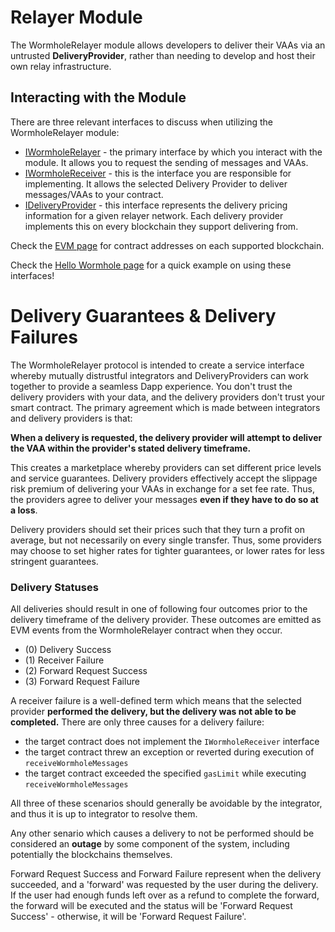 # Relayer Module

The WormholeRelayer module allows developers to deliver their VAAs via an untrusted **DeliveryProvider**, rather than needing to develop and host their own relay infrastructure.

## Interacting with the Module

There are three relevant interfaces to discuss when utilizing the WormholeRelayer module:

- [IWormholeRelayer](https://github.com/wormhole-foundation/wormhole/blob/main/relayer/ethereum/contracts/interfaces/relayer/IWormholeRelayer.sol) - the primary interface by which you interact with the module. It allows you to request the sending of messages and VAAs.
- [IWormholeReceiver](https://github.com/wormhole-foundation/wormhole/blob/main/relayer/ethereum/contracts/interfaces/relayer/IWormholeReceiver.sol) - this is the interface you are responsible for implementing. It allows the selected Delivery Provider to deliver messages/VAAs to your contract.
- [IDeliveryProvider](https://github.com/wormhole-foundation/wormhole/blob/main/relayer/ethereum/contracts/interfaces/relayer/IDeliveryProvider.sol) - this interface represents the delivery pricing information for a given relayer network. Each delivery provider implements this on every blockchain they support delivering from.

Check the [EVM page](../evm/README.md) for contract addresses on each supported blockchain.

Check the [Hello Wormhole page](../../tutorials/quick-start/hello-wormhole/README.md) for a quick example on using these interfaces!

# Delivery Guarantees & Delivery Failures

The WormholeRelayer protocol is intended to create a service interface whereby mutually distrustful integrators and DeliveryProviders can work together to provide a seamless Dapp experience. You don't trust the delivery providers with your data, and the delivery providers don't trust your smart contract. The primary agreement which is made between integrators and delivery providers is that:

**When a delivery is requested, the delivery provider will attempt to deliver the VAA within the provider's stated delivery timeframe.**

This creates a marketplace whereby providers can set different price levels and service guarantees. Delivery providers effectively accept the slippage risk premium of delivering your VAAs in exchange for a set fee rate. Thus, the providers agree to deliver your messages **even if they have to do so at a loss**.

Delivery providers should set their prices such that they turn a profit on average, but not necessarily on every single transfer. Thus, some providers may choose to set higher rates for tighter guarantees, or lower rates for less stringent guarantees.


### Delivery Statuses

All deliveries should result in one of following four outcomes prior to the delivery timeframe of the delivery provider. These outcomes are emitted as EVM events from the WormholeRelayer contract when they occur.

- (0) Delivery Success
- (1) Receiver Failure
- (2) Forward Request Success
- (3) Forward Request Failure

A receiver failure is a well-defined term which means that the selected provider **performed the delivery, but the delivery was not able to be completed.** There are only three causes for a delivery failure:

- the target contract does not implement the `IWormholeReceiver` interface
- the target contract threw an exception or reverted during execution of `receiveWormholeMessages`
- the target contract exceeded the specified `gasLimit` while executing `receiveWormholeMessages`

All three of these scenarios should generally be avoidable by the integrator, and thus it is up to integrator to resolve them.

Any other senario which causes a delivery to not be performed should be considered an **outage** by some component of the system, including potentially the blockchains themselves.

Forward Request Success and Forward Failure represent when the delivery succeeded, and a 'forward' was requested by the user during the delivery. If the user had enough funds left over as a refund to complete the forward, the forward will be executed and the status will be 'Forward Request Success' - otherwise, it will be 'Forward Request Failure'.
